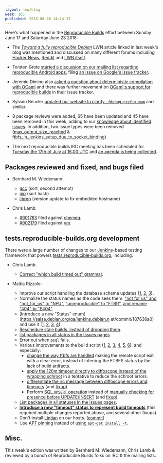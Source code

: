 ```yaml
---
layout: new/blog
week: 165
published: 2018-06-26 14:24:17
---
```


Here's what happened in the [Reproducible Builds](https://reproducible-builds.org) effort between Sunday June 17 and Saturday June 23 2018:

* The [*Toward a fully reproducible Debian*](https://lwn.net/SubscriberLink/757118/f2f894279576c348/) LWN article linked in last week's blog was mentioned and discussed on many different forums including [Hacker News](https://news.ycombinator.com/item?id=17353371), [Reddit](https://www.reddit.com/r/linux/comments/8sij70/toward_a_fully_reproducible_debian/) and [LWN itself](https://lwn.net/Articles/757118/#Comments).

* Torsten Grote [started a discussion on our mailing list regarding reproducible Android apps](https://lists.reproducible-builds.org/pipermail/rb-general/2018-June/001027.html), filing [an issue on Google's issue tracker](https://issuetracker.google.com/issues/110237303).

* Jeremie Dimino also [asked a question about deterministic compilation with OCaml](https://lists.reproducible-builds.org/pipermail/rb-general/2018-June/001046.html) and there was further movement on [OCaml's support for reproducible builds](https://github.com/ocaml/ocaml/pull/1515#issuecomment-398517360) in their issue tracker.

* Sylvain Beucler [updated our website to clarify `-fdebug-prefix-map`](https://salsa.debian.org/reproducible-builds/reproducible-website/commit/1dc67c2) and similar.

* 8 package reviews were added, 65 have been updated and 45 have been removed in this week, adding to our [knowledge about identified issues](https://tests.reproducible-builds.org/debian/index_issues.html). In addition, two issue types were been removed ([max\_output\_size\_reached](https://salsa.debian.org/reproducible-builds/reproducible-notes/commit/f0c76fa3) & [ftbfs\_in\_jenkins\_setup\_due\_to\_socket\_binding](https://salsa.debian.org/reproducible-builds/reproducible-notes/commit/fd229d4))

* The next reproducible builds IRC meeting has been scheduled for [Tuesday the 17th of July at 16:00 UTC](http://time.is/compare/1600_17_Jul_2018_in_UTC) and [an agenda is being collected](https://pad.riseup.net/p/reproducible-irc-meeting-13).


Packages reviewed and fixed, and bugs filed
-------------------------------------------

* Bernhard M. Wiedemann:

    * [gcc](https://gcc.gnu.org/ml/gcc-patches/2018-06/msg01115.html) (sort, second attempt)
    * [pip](https://github.com/pypa/pip/pull/5525) (sort hash)
    * [librep](https://build.opensuse.org/request/show/618654) (version update to fix embedded hostname)

* Chris Lamb:

    * [#901763](https://bugs.debian.org/901763) filed against [chemeq](https://tracker.debian.org/pkg/chemeq).
    * [#902179](https://bugs.debian.org/902179) filed against [vm](https://tracker.debian.org/pkg/vm).


tests.reproducible-builds.org development
-----------------------------------------

There were a large number of changes to our [Jenkins](https://jenkins.io/)-based testing framework that powers [tests.reproducible-builds.org](https://tests.reproducible-builds.org/), including:

* Chris Lamb:
    * [Correct "which build timed out" grammar](https://salsa.debian.org/qa/jenkins.debian.net/commit/30a24438).

* Mattia Rizzolo:
    * Improve our script handling the database schema updates ([1](https://salsa.debian.org/qa/jenkins.debian.net/commit/26739d90), [2](https://salsa.debian.org/qa/jenkins.debian.net/commit/cb6b2f90), [3](https://salsa.debian.org/qa/jenkins.debian.net/commit/01ac367e)).
    * Normalize the status names as the code sees them: ["not for us" and "not_for_us" to "NFU"](https://salsa.debian.org/qa/jenkins.debian.net/commit/09012516), ["unreproducible" to "FTBR"](https://salsa.debian.org/qa/jenkins.debian.net/commit/ccc94fcf), [and rename "404" to "E404"](https://salsa.debian.org/qa/jenkins.debian.net/commit/ca3416d7).
    * [Introduce a new "Status" enum](https://salsa.debian.org/qa/jenkins.debian.n
et/commit/187636a0) and use it ([1](https://salsa.debian.org/qa/jenkins.debian.net/commit/92b6fa82), [2](https://salsa.debian.org/qa/jenkins.debian.net/commit/6a18da2e), [3](https://salsa.debian.org/qa/jenkins.debian.net/commit/dfffafb2), [4](https://salsa.debian.org/qa/jenkins.debian.net/commit/6f71ed16)).
    * [Reschedule stale builds, instead of dropping them](https://salsa.debian.org/qa/jenkins.debian.net/commit/99cdf49a).
    * [list packages in all status in the issues pages](https://salsa.debian.org/qa/jenkins.debian.net/commit/f6dfd246).
    * [Error out when `psql` fails](https://salsa.debian.org/qa/jenkins.debian.net/commit/3cb06dd7).
    * Various improvements to the build script ([1](https://salsa.debian.org/qa/jenkins.debian.net/commit/0470f48c), [2](https://salsa.debian.org/qa/jenkins.debian.net/commit/0470f48c), [3](https://salsa.debian.org/qa/jenkins.debian.net/commit/84dffbff), [4](https://salsa.debian.org/qa/jenkins.debian.net/commit/53e059fd), [5](https://salsa.debian.org/qa/jenkins.debian.net/commit/e7cde572), [6](https://salsa.debian.org/qa/jenkins.debian.net/commit/bdaff5af)), and especially:
        * [change the way ftbfs are handled](https://salsa.debian.org/qa/jenkins.debian.net/commit/fda61fc7) making the remote script exit with a clear error, instead of inferring the FTBFS status by the lack of build artifacts.
        * [apply the 120m timeout directly to diffoscope instead of the wrapping schroot](https://salsa.debian.org/qa/jenkins.debian.net/commit/a903dd7b) in a tentative to reduce the schroot errors.
        * [differentiate the irc message between diffoscope errors and timeouts](https://salsa.debian.org/qa/jenkins.debian.net/commit/bae726d3) (and [fixup](https://salsa.debian.org/qa/jenkins.debian.net/commit/0b123b98)).
        * Perform [SQL `UPSERT` operation](https://wiki.postgresql.org/wiki/UPSERT) instead of [manually checking for presence before UPDATE/INSERT](https://salsa.debian.org/qa/jenkins.debian.net/commit/34570a21) (and [fixup](https://salsa.debian.org/qa/jenkins.debian.net/commit/e6af59dd)).
    * [List packages in all statuses in the issues pages](https://salsa.debian.org/qa/jenkins.debian.net/commit/f6dfd246).
    * **[Introduce a new "timeout" status to represent build timeouts](https://salsa.debian.org/qa/jenkins.debian.net/commit/4395f641)** (this required multiple changes reported above, and several other fixups).
    * Don't install [Lintian](https://lintian.debian.org) on our hosts. ([commit](https://salsa.debian.org/qa/jenkins.debian.net/commit/6f915a55))
    * Use [APT pinning](https://wiki.debian.org/AptPreferences) instead of [using `apt-get install -t`](https://salsa.debian.org/qa/jenkins.debian.net/commit/67fb58ea).


Misc.
-----

This week's edition was written by Bernhard M. Wiedemann, Chris Lamb & reviewed by a bunch of Reproducible Builds folks on IRC & the mailing lists.
